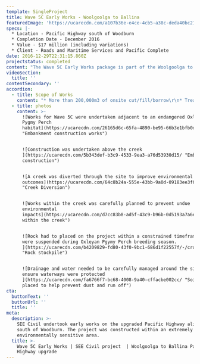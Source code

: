 ```yaml
---
template: SingleProject
title: Wave 5C Early Works - Woolgoolga to Ballina
featuredImage: 'https://ucarecdn.com/a107b36e-e4ce-4cb5-a38c-deda40bc212c/'
specs: |-
  * Location - Pacific Highway south of Woodburn
  * Completion Date - December 2016
  * Value - $17 million (including variations) 
  * Client - Roads and Maritime Services and Pacific Complete
date: 2016-12-29T22:31:15.860Z
projectstatus: completed
content: "The Wave 5C Early Works package is part of the Woolgoolga to Ballina Pacific Highway upgrade. SEE Civil worked collaboratively with Roads and Maritime Services and Pacific Complete to deliver this part of the Woolgoolga to Ballina Pacific Highway upgrade. \r\n\nThere was two distinct areas of this early works package – Tabbimoble and Lang Hill.\n\nOverall SEE Civil undertook foundation and embankment treatment works across about 4 kilometres.  \r\n\nIn 2017, this project was announced as the Winner of Category 4 (project $10 million to $30 million) in the NSW branch CCF Earth Awards.  \r\n\nThere early works were undertaken to ensure major construction could proceed in this area."
videoSection:
  title: ''
contentSecondary: ''
accordion:
  - title: Scope of Works
    content: "* More than 200,000m3 of onsite cut/fill/borrow\r\n* Treatment and processing of more than 10,000m3 of acid sulphate material\r\n* Creek diversions and realignment of waterways identified as an endangered fish habitat for the Oxleyan Pygmy Perch.\r\n* Bridge embankment construction including spill through materials\r\n* Design and construct of permanent intersections\r\n* Design and construction of creek crossings for heavy vehicles during construction\r\n* Import of 82,000m2 of drainage rock\r\n* Use of an Xcentric ripper to excavate 40,000m3 of hard sandstone\r\n* Crushing and screening operation established to process sandstone\r\n* Clearing and processing more than 22,000m3 that was ultimately used in power generation\r\n* Detailed planning and sequencing required to minimise impact on existing Pacific Highway motorists"
  - title: photos
    content: >-
      ![Works for Wave 5C were undertaken adjacent to an endangered Oxleyan
      Pygmy Perch
      habitat](https://ucarecdn.com/26165d6c-65fa-4890-be95-66b3e1bfb0d8/
      "Embankment construction works")


      ![Construction was undertaken above the creek
      ](https://ucarecdn.com/5b343def-b3c9-4533-9ea3-a76d53930d15/ "Embankment
      construction")


      ![A creek was diverted through the site to improve environmental
      outcomes](https://ucarecdn.com/64c8b24a-555e-43bb-9a0d-09183ee3f606/
      "Creek Diversion")


      ![Works within the creek was carefully planned to prevent undue
      environmental
      impacts](https://ucarecdn.com/d7cc83b8-ad5f-43c9-b96b-0d5193a7a6e5/ "Works
      within the creek")


      ![Rock had to placed on the project within a constrained timeframe. Works
      were suspended during Oxleyan Pgymy Perch breeding season.
      ](https://ucarecdn.com/b4209829-fd80-43f0-9bc1-686d1f22557f/-/crop/894x458/0,0/-/preview/
      "Rock stockpile")


      ![Drainage and water needed to be carefully managed around the site to
      ensure waterways were protected
      ](https://ucarecdn.com/fa6766f7-bc68-4008-9a40-cffacbe002cc/ "Soil binder
      placed to help prevent dust and run off")
cta:
  buttonText: ''
  buttonUrl: ''
  title: ''
meta:
  description: >-
    SEE Civil undertook early works on the upgraded Pacific Highway alignment
    south of Woodburn. The project was constructed within an extremely
    environmentally sensitive area. 
  title: >-
    Wave 5C Early Works | SEE Civil project  | Woolgoolga to Ballina Pacific
    Highway upgrade
---
```


